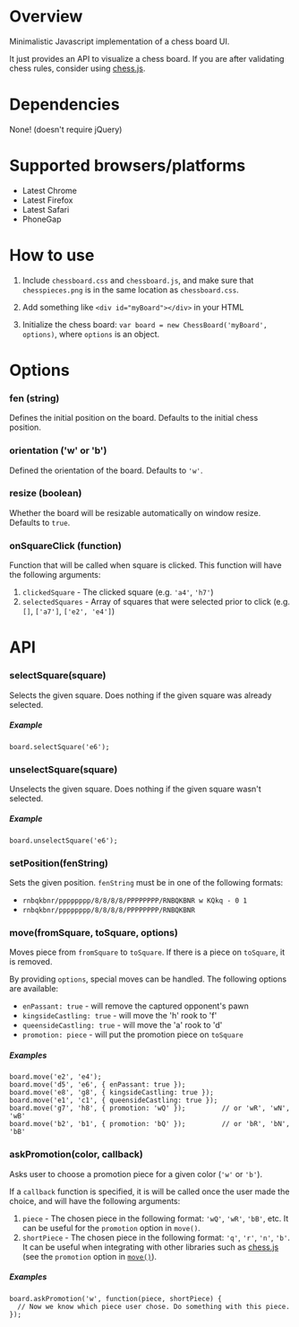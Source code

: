 # Overview

Minimalistic Javascript implementation of a chess board UI.

It just provides an API to visualize a chess board. If you are after validating chess rules, consider using [chess.js][1].

# Dependencies

None! (doesn't require jQuery)

# Supported browsers/platforms

* Latest Chrome
* Latest Firefox
* Latest Safari
* PhoneGap

# How to use

1. Include `chessboard.css` and `chessboard.js`, and make sure that `chesspieces.png` is in the same location as `chessboard.css`.

2. Add something like `<div id="myBoard"></div>` in your HTML

3. Initialize the chess board: `var board = new ChessBoard('myBoard', options)`, where `options` is an object.

# Options

### fen (string)
Defines the initial position on the board. Defaults to the initial chess position.

### orientation ('w' or 'b')
Defined the orientation of the board. Defaults to `'w'`.

### resize (boolean)
Whether the board will be resizable automatically on window resize. Defaults to `true`.

### onSquareClick (function)
Function that will be called when square is clicked. This function will have the following arguments:

1. `clickedSquare` - The clicked square (e.g. `'a4'`, `'h7'`)
2. `selectedSquares` - Array of squares that were selected prior to click (e.g. `[]`, `['a7']`, `['e2', 'e4']`)

# API

### selectSquare(square)
Selects the given square. Does nothing if the given square was already selected.

##### Example

    board.selectSquare('e6');
    
### unselectSquare(square)
Unselects the given square. Does nothing if the given square wasn't selected.

##### Example

    board.unselectSquare('e6');

### setPosition(fenString)
Sets the given position. `fenString` must be in one of the following formats:

* `rnbqkbnr/pppppppp/8/8/8/8/PPPPPPPP/RNBQKBNR w KQkq - 0 1`
* `rnbqkbnr/pppppppp/8/8/8/8/PPPPPPPP/RNBQKBNR`

### move(fromSquare, toSquare, options)
Moves piece from `fromSquare` to `toSquare`. If there is a piece on `toSquare`, it is removed.

By providing `options`, special moves can be handled. The following options are available:

* `enPassant: true` - will remove the captured opponent's pawn
* `kingsideCastling: true` - will move the 'h' rook to 'f'
* `queensideCastling: true` - will move the 'a' rook to 'd'
* `promotion: piece` - will put the promotion piece on `toSquare`

##### Examples

    board.move('e2', 'e4');
    board.move('d5', 'e6', { enPassant: true });
    board.move('e8', 'g8', { kingsideCastling: true });
    board.move('e1', 'c1', { queensideCastling: true });
    board.move('g7', 'h8', { promotion: 'wQ' });         // or 'wR', 'wN', 'wB'
    board.move('b2', 'b1', { promotion: 'bQ' });         // or 'bR', 'bN', 'bB'

### askPromotion(color, callback)
Asks user to choose a promotion piece for a given color (`'w'` or `'b'`).

If a `callback` function is specified, it is will be called once the user made the choice, and will have the following arguments:

1. `piece` - The chosen piece in the following format: `'wQ'`, `'wR'`, `'bB'`, etc. It can be useful for the `promotion` option in `move()`.
2. `shortPiece` - The chosen piece in the following format: `'q'`, `'r'`, `'n'`, `'b'`. It can be useful when integrating with other libraries such as [chess.js][1] (see the `promotion` option in [`move()`](https://github.com/jhlywa/chess.js#movemove)).

##### Examples

    board.askPromotion('w', function(piece, shortPiece) {
      // Now we know which piece user chose. Do something with this piece.
    });


[1]: https://github.com/jhlywa/chess.js

